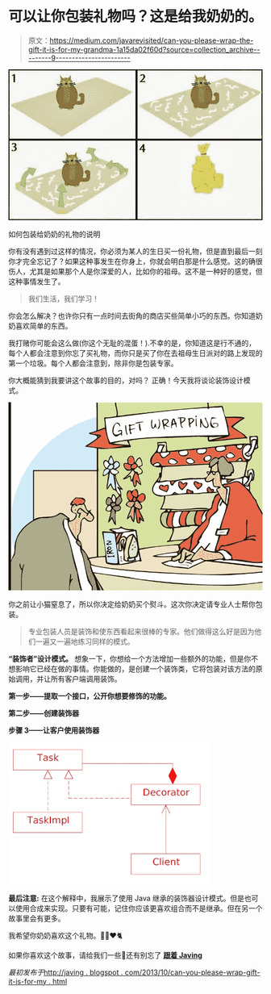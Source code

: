 # 可以让你包装礼物吗？这是给我奶奶的。

> 原文：<https://medium.com/javarevisited/can-you-please-wrap-the-gift-it-is-for-my-grandma-1a15da02f60d?source=collection_archive---------9----------------------->

![](img/ffb71417f279027f84f7afaba666c33c.png)

如何包装给奶奶的礼物的说明

你有没有遇到过这样的情况，你必须为某人的生日买一份礼物，但是直到最后一刻你才完全忘记了？如果这种事发生在你身上，你就会明白那是什么感觉。这的确很伤人，尤其是如果那个人是你深爱的人，比如你的祖母。这不是一种好的感觉，但这种事情发生了。

> 我们生活，我们学习！

你会怎么解决？也许你只有一点时间去街角的商店买些简单小巧的东西。你知道奶奶喜欢简单的东西。

我打赌你可能会这么做(你这个无耻的混蛋！).不幸的是，你知道这是行不通的，每个人都会注意到你忘了买礼物，而你只是买了你在去祖母生日派对的路上发现的第一个垃圾。每个人都会注意到，除非你是包装专家。

你大概能猜到我要讲这个故事的目的，对吗？
正确！今天我将谈论装饰设计模式。

![](img/be14cdec44a434aa222d1275e06c2f45.png)

你之前让小猫窒息了，所以你决定给奶奶买个熨斗。这次你决定请专业人士帮你包装。

> 专业包装人员是装饰和使东西看起来很棒的专家。他们做得这么好是因为他们一遍又一遍地练习同样的模式。

**“装饰者”设计模式。**
想象一下，你想给一个方法增加一些额外的功能，但是你不想影响它已经在做的事情。你能做的，是创建一个装饰类，它将包装对该方法的原始调用，并让所有客户端调用装饰。

**第一步——提取一个接口，公开你想要修饰的功能。**

**第二步——创建装饰器**

**步骤 3——让客户使用装饰器**

![](img/a1b8df0693ffbd8aa844c068d2e74998.png)

**最后注意:** 在这个解释中，我展示了使用 Java 继承的装饰器设计模式。但是也可以使用合成来实现。只要有可能，记住你应该更喜欢组合而不是继承。但在另一个故事里会有更多。

我希望你奶奶喜欢这个礼物。🎁👵❤️🐈

如果你喜欢这个故事，请给我们一些👏还有别忘了 [**跟着 Javing**](/@javing.uk)

*最初发布于*[http://javing . blogspot . com/2013/10/can-you-please-wrap-gift-it-is-for-my . html](http://javing.blogspot.com/2013/10/can-you-please-wrap-gift-it-is-for-my.html)